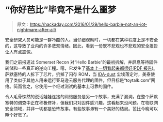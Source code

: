 # “你好芭比”毕竟不是什么噩梦

> 原文：<https://hackaday.com/2016/01/29/hello-barbie-not-an-iot-nightmare-after-all/>

安全研究人员可能是一群冷酷的人。当仔细观察时，一切都在某种程度上是不安全的，这导致了业内的许多悲观情绪。因此，看到一份既不悲观也不悲观的安全报告让人有点震惊。

我们之前报道过 Somerset Recon 对“Hello Barbie”的最初拆解，并屏息等待固件转储和一些真正的逆向工程。嗯，它发生了[基本上一切看起来都很好(PDF 报告)](http://somersetrecon.com/s/HelloBarbieSecurityAnalysis.pdf)。萨默塞特的人拆下了芯片，扔掉了闪存 ROM，当 [IDA-dust](https://www.hex-rays.com/products/ida/index.shtml) 尘埃落定时，美泰使用了类似于其他人用来运行亚马逊云服务代理的固件，但目标是“toytalk.com”网络。简而言之，它使用一个经过测试的基本上可靠的固件。

令人毛骨悚然的说话娃娃连接的网络服务是另一个故事，充满了漏洞，在整个萨默塞特的调查中正在积极修补，但我们只对固件感兴趣，这看起来没问题。在物联网安全领域，并非一切都是恐怖故事。有些故事*做*有一个美好的结局。芭比今晚可以睡个好觉了。